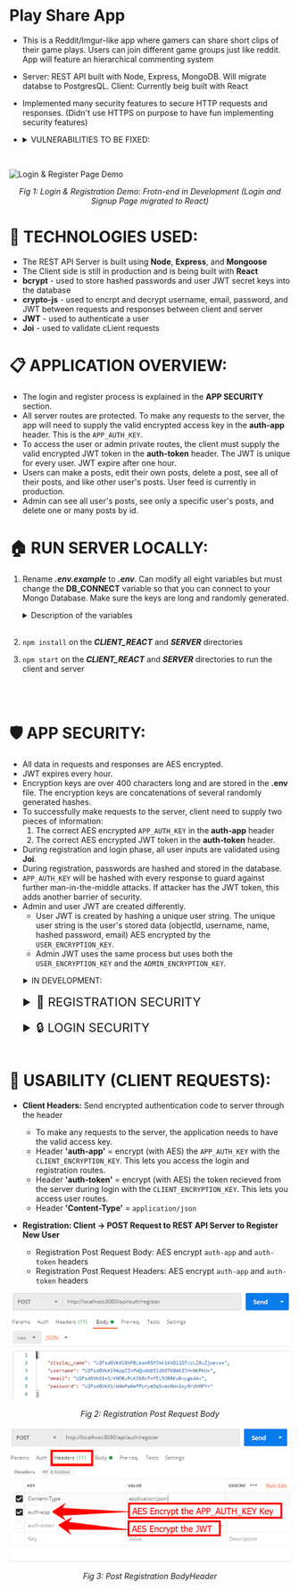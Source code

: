 # Play Share App

* This is a Reddit/Imgur-like app where gamers can share short clips of their game plays. Users can join different game groups just like reddit. App will feature an hierarchical commenting system
* Server: REST API built with Node, Express, MongoDB. Will migrate databse to PostgresQL. Client: Currently beig built with React
* Implemented many security features to secure HTTP requests and responses. (Didn't use HTTPS on purpose to have fun implementing security features)

* <details>      
  <summary > VULNERABILITIES TO BE FIXED:   </summary> 
  
  * Encrypted Information send via headers will neeed to be sent using Authentication headers. 
  * JWT is created using concatenated user data that is AES encrypted + `USER_SECRET_KEY` and `ADMIN_SECRET_KEY`. JWT shouldn't be made using meaningful info, will add a salt
  * Attacker can make requests by using the encrypted **app-auth** header and encrrypted JWT. To prevent this, will change `APP_AUTH_KEY` after every response. 
  * `ADMIN_SECRET_KEY`, `USER_SECRET_KEY`, `SERVER_ENCRYPTION_KEY`, `CLIENT_ENCRYPTION_KEY` will all be hashed every hour to prevent attackers that know the keys from making further requests. 
  * Authetication headers 
    
 </details>

<br/>

![Login & Register Page Demo](login_register_demo.gif)

<div style="text-align:center;   font-style: italic;">
    Fig 1:  Login & Registration Demo: Frotn-end in Development (Login and Signup Page migrated to React)
</div>

# 📌 TECHNOLOGIES USED:
* The REST API Server is built using **Node**, **Express**, and **Mongoose**
* The Client side is still in production and is being built with **React**
* **bcrypt** - used to store hashed passwords and user JWT secret keys into the database
* **crypto-js** - used to encrpt and decrypt username, email, password, and JWT between requests and responses between client and server
* **JWT** - used to authenticate a user
* **Joi** - used to validate cLient requests


# 📋 APPLICATION OVERVIEW:
* The login and register process is explained in the **APP SECURITY** section.
* All server routes are protected. To make any requests to the server, the app will need to supply the valid encrypted access key in the **auth-app** header. This is the `APP_AUTH_KEY`. 
* To access the user or admin private routes, the client must supply the valid encrypted JWT token in the **auth-token** header. The JWT is unique for every user. JWT expire after one hour. 
* Users can make a posts, edit their own posts, delete a post, see all of their posts, and like other user's posts. User feed is currently in production.
* Admin can see all user's posts, see only a specific user's posts, and delete one or many posts by id. 

 

# 🏠 RUN SERVER LOCALLY:
1) Rename ***.env.example*** to ***.env***. Can modify all eight variables but must change the **DB_CONNECT** variable so that you can connect to your Mongo Database. Make sure the keys are long and randomly generated. 
    <details>      
      <summary> Description of the variables </summary>
    
      * `DB_CONNECT`  - Store your MongoDB Connection URL
      * `ADMIN_EMAIL` - This is the email address of the admin account.
      * `APP_AUTH_KEY` - (Will be hashed every request) Need this key to give the client permission to talk to the server. This is to stop unauthorized apps to attack the server with new user registrations and ultimately overload the database.
      * `ADMIN_SECRET_KEY` - (Will be hashed every hour) This will be used to make the admin's JWT
      * `USER_SECRET_KEY`  - (Will be hashed every hour) This will be used to make the user's JWT
      * `SERVER_ENCRYPTION_KEY`   - (Will be hashed every hour) This key will help the client decrypt the JWT token that is sent from the server durign login.
      * `CLIENT_ENCRYPTION_KEY`   - (Will be hashed every hour) This key will help the server decrypt the password and the JWT token that is sent from the client during registration and login.
      * `SALT_NUM = 10`    - Can keep this as is. This is the salt number to hash the password and the JWT User Secret Key to store in the database. Can change this number every year to change the hashing algorithm of these fields.

    </details>
   </br>
2) `npm install` on the ***CLIENT_REACT*** and ***SERVER*** directories
3) `npm start` on the ***CLIENT_REACT*** and ***SERVER*** directories to run the client and server 
<br/>
<br/>


# 🛡️ APP SECURITY:
  * All data in requests and responses are AES encrypted.
  * JWT expires every hour.
  * Encryption keys are over 400 characters long and are stored in the **.env** file. The encryption keys are concatenations of several randomly generated hashes. 
  * To successfully make requests to the server, client need to supply two pieces of information:
    1) The correct AES encrypted `APP_AUTH_KEY` in the **auth-app** header
    2) The correct AES encrypted JWT token in the **auth-token** header. 
  * During registration and login phase, all user inputs are validated using **Joi**.
  * During registration, passwords are hashed and stored in the database. 
  * `APP_AUTH_KEY` will be hashed with every response to guard against further man-in-the-middle attacks. If attacker has the JWT token, this adds another barrier of security. 
  * Admin and user JWT are created differently. 
    * User JWT is created by hashing a unique user string. The unique user string is the user's stored data (objectId, username, name, hashed password, email) AES encrypted by the `USER_ENCRYPTION_KEY`. 
    * Admin JWT uses the same process but uses both the `USER_ENCRYPTION_KEY` and the `ADMIN_ENCRYPTION_KEY`. 
  <details>      
    <summary style="padding-left: 25px;"> IN DEVELOPMENT: </summary>

  * Authetication headers 
  * `ADMIN_SECRET_KEY`, `USER_SECRET_KEY`, `SERVER_ENCRYPTION_KEY`, `CLIENT_ENCRYPTION_KEY` will all be hashed every hour to prevent attackers that have access from making requests. 
  * Add salt so user string to increase the randomness of JWT
  </details>
<br/>

<details>      
    <summary  style="font-size:22px; padding-left: 25px;">🔑 REGISTRATION SECURITY  </summary> 
    
  * **Client:** 
    * The username, email address, and password are encrypted (with AES) using the `CLIENT_ENCRYPTION_KEY` and is sent to the REST API Server over http. 
  * **Server:** 
    * The username, email address, and password are decrypted using the `CLIENT_ENCRYPTION_KEY`. Only the password is hashed using **bcrypt** and all are stored in the database
    * The request is validated using **Joi**
  </details>
<br/>


<details>      
    <summary  style="font-size:22px; padding-left: 25px;">🔒 LOGIN SECURITY  </summary> 
    
  * **CLIENT SECURITY**
    * The username, email address, and password are encrypted (with AES) with the `CLIENT_ENCRYPTION_KEY` and is sent to the REST API Server over http. 
 
<details>      
  <summary  style="font-weight: bold; padding-left: 25px;"> SERVER SECURITY </summary> 
  
  * The username, email address, and password are decrypted using the `CLIENT_ENCRYPTION_KEY`.
  * User is verified by using **bcrypt** to calculate a hash of the decrypted password and comparing it to the hashed password that is stored in the database. 
  * **Unique JWT Token Creation Process for Users:**
    * *JSON Web Tokens (JWT)* need a secret key to create a JWT token hash. We need a unique JWT secret key for each user to that an user can't access another user's routes.
    * A unique JWT User Secret Key hash is created by encrypting (with AES) the string resulted from concatenating different fields of the user's profile data that is stored in the database (such as the username, email, hashed password,and ObjectID) using the `USER_SECRET_KEY`.
    * This creates a unique key for each user. This ensures that each user has a unique secret key and therefore a unique JWT
    * We need to store this JWT User Secret Key so that we can validate a JWT. The JWT User Secret Key is hashed with *bcrypt* and is then stored in database.
    * The JWT is created using the concatenation of all the user's profile data and the JWT User Secret Key.
    * The JWT token lasts for one hour.
  * **JWT Token Creation Process for Admin:**
    * The JWT is created using the concatenation of all the user's profile data, the JWT User Secret Key, and `ADMIN_SECRET_KEY`
</details>


<details>      
  <summary  style="font-weight: bold; padding-left: 25px;"> Sending Encrypted JWT Tokens </summary> 
  
  * The JWT token is encrypted (with AES) with the `CLIENT_ENCRYPTION_KEY` if sending from client to the server, and the `SERVER_ENCRYPTION_KEY` if sending from server to the client.
  * In the server, the JWT token is encrypted (with AES) using the `SERVER_ENCRYPTION_KEY` and is stored in the 'auth-token' header and is sent to the client. When verifying a user, can decrypt the jwt token that the client sent in the header by decrypting it using the `CLIENT_ENCRYPTION_KEY`. 
  * When the client makes a request to access a private route, it needs to decrypted the token stored in the header using the `SERVER_ENCRYPTION_KEY` and send it to the server by encrypting it using the `CLIENT_ENCRYPTION_KEY`. This way, the token is encrypted (with AES) both ways.
</details>
  
</details>
<br/>


# 📐 USABILITY (CLIENT REQUESTS):
* **Client Headers:** Send encrypted authentication code to server through the header
  * To make any requests to the server, the application needs to have the valid access key. 
  * Header **'auth-app'** = encrypt (with AES) the `APP_AUTH_KEY` with the `CLIENT_ENCRYPTION_KEY`. This lets you access the login and registration routes.
  * Header **'auth-token'** = encrypt (with AES) the token recieved from the server during login with the `CLIENT_ENCRYPTION_KEY`. This lets you access user routes.
  * Header **'Content-Type'** = `application/json`
  
  
* **Registration: Client &#8594; POST Request to REST API Server to Register New User**
  *   Registration Post Request Body: AES encrypt `auth-app` and `auth-token` headers
  *   Registration Post Request Headers: AES encrypt `auth-app` and `auth-token` headers

<div style="width=100; height=100; text-align:center; font-style: italic ">    

  ![Post Request Body](/Pictures/Registration/Registration_Post_Request_Body.PNG )
  
  <p > Fig 2: Registration Post Request Body </p>

  ![Post Request Header ](/Pictures/Registration/Registration_Post_Request_Headers.PNG)
 
  <p > Fig 3: Post Registration BodyHeader </p>

</div>    


  


